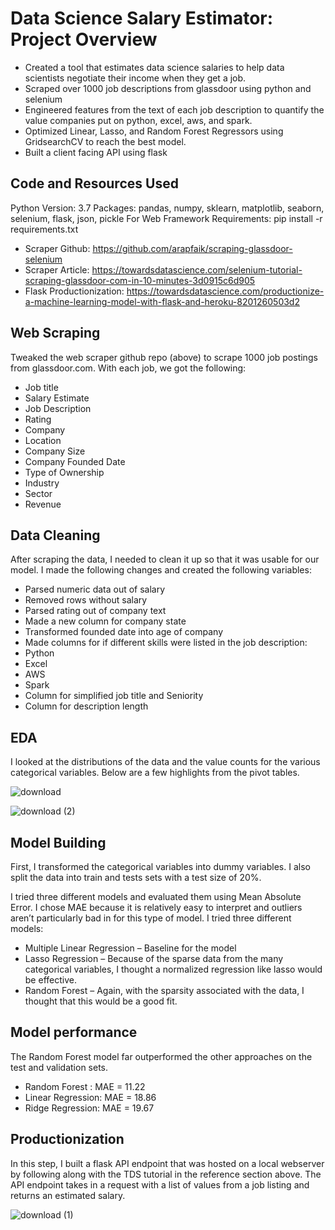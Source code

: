 # Data Science Salary Estimator: Project Overview

- Created a tool that estimates data science salaries to help data scientists negotiate their income when they get a job.
- Scraped over 1000 job descriptions from glassdoor using python and selenium
- Engineered features from the text of each job description to quantify the value companies put on python, excel, aws, and spark.
- Optimized Linear, Lasso, and Random Forest Regressors using GridsearchCV to reach the best model.
- Built a client facing API using flask

## Code and Resources Used
Python Version: 3.7
Packages: pandas, numpy, sklearn, matplotlib, seaborn, selenium, flask, json, pickle
For Web Framework Requirements: pip install -r requirements.txt
 * Scraper Github: https://github.com/arapfaik/scraping-glassdoor-selenium
 * Scraper Article: https://towardsdatascience.com/selenium-tutorial-scraping-glassdoor-com-in-10-minutes-3d0915c6d905
 * Flask Productionization: https://towardsdatascience.com/productionize-a-machine-learning-model-with-flask-and-heroku-8201260503d2

## Web Scraping
Tweaked the web scraper github repo (above) to scrape 1000 job postings from glassdoor.com. With each job, we got the following:

* Job title
* Salary Estimate
* Job Description
* Rating
* Company
* Location
* Company Size
* Company Founded Date
* Type of Ownership
* Industry
* Sector
* Revenue

## Data Cleaning

After scraping the data, I needed to clean it up so that it was usable for our model. I made the following changes and created the following variables:

* Parsed numeric data out of salary
* Removed rows without salary
* Parsed rating out of company text
* Made a new column for company state
* Transformed founded date into age of company
* Made columns for if different skills were listed in the job description:
* Python
* Excel
* AWS
* Spark
* Column for simplified job title and Seniority
* Column for description length

## EDA
I looked at the distributions of the data and the value counts for the various categorical variables. Below are a few highlights from the pivot tables.

![download](https://user-images.githubusercontent.com/45142146/98429648-43dbb980-20a8-11eb-842e-cb0afa8d51a7.png)

![download (2)](https://user-images.githubusercontent.com/45142146/98429741-d4b29500-20a8-11eb-881c-cc29ce0c5f0e.png)

## Model Building
First, I transformed the categorical variables into dummy variables. I also split the data into train and tests sets with a test size of 20%.

I tried three different models and evaluated them using Mean Absolute Error. I chose MAE because it is relatively easy to interpret and outliers aren’t particularly bad in for this type of model.
I tried three different models:

 * Multiple Linear Regression – Baseline for the model
 * Lasso Regression – Because of the sparse data from the many categorical variables, I thought a normalized regression like lasso would be effective.
 * Random Forest – Again, with the sparsity associated with the data, I thought that this would be a good fit.

## Model performance
The Random Forest model far outperformed the other approaches on the test and validation sets.

 * Random Forest : MAE = 11.22
 * Linear Regression: MAE = 18.86
 * Ridge Regression: MAE = 19.67
 
## Productionization
In this step, I built a flask API endpoint that was hosted on a local webserver by following along with the TDS tutorial in the reference section above. The API endpoint takes in a request with a list of values from a job listing and returns an estimated salary.

![download (1)](https://user-images.githubusercontent.com/45142146/98429752-e5fba180-20a8-11eb-8d79-554dc398273b.png)
